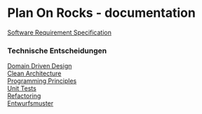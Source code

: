# Plan On Rocks - documentation

[Software Requirement Specification](https://eicul04.github.io/PlanOnRocks-documentation/SRS) <br>

### Technische Entscheidungen
[Domain Driven Design](https://eicul04.github.io/PlanOnRocks-documentation/DDD) <br>
[Clean Architecture](https://eicul04.github.io/PlanOnRocks-documentation/CleanArchitecture) <br>
[Programming Principles](https://eicul04.github.io/PlanOnRocks-documentation/ProgrammingPrinciples) <br>
[Unit Tests](https://eicul04.github.io/PlanOnRocks-documentation/UnitTests) <br>
[Refactoring](https://eicul04.github.io/PlanOnRocks-documentation/Refactoring) <br>
[Entwurfsmuster](https://eicul04.github.io/PlanOnRocks-documentation/Entwurfsmuster) <br>
